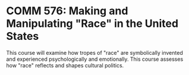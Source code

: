 # COMM 576: Making and Manipulating "Race" in the United States

This course will examine how tropes of "race" are symbolically invented and experienced psychologically and emotionally. This course assesses how "race" reflects and shapes cultural politics.
